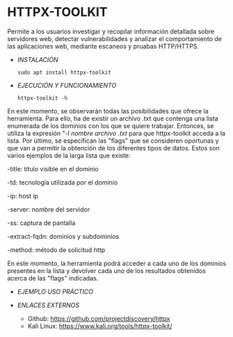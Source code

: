 # **HTTPX-TOOLKIT**

Permite a los usuarios investigar y recopilar información detallada sobre servidores web, detectar vulnerabilidades y analizar el comportamiento de las aplicaciones web, mediante escaneos y pruabas HTTP/HTTPS.

- *INSTALACIÓN*

      sudo apt install httpx-toolkit

- *EJECUCIÓN Y FUNCIONAMIENTO*

      httpx-toolkit -h
En este momento, se observarán todas las posibilidades que ofrece la herramienta. Para ello, ha de existir un archivo .txt que contenga una lista enumerada de los dominios con los que se quiere trabajar. 
Entonces, se utiliza la expresión "-l *nombre archivo .txt* para que httpx-toolkit acceda a la lista.
Por último, se especifican las "flags" que se consideren oportunas y que van a permitir la obtención de los diferentes tipos de datos. Estos son varios ejemplos de la larga lista que existe:

-title: título visible en el dominio

-td: tecnología utilizada por el dominio

-ip: host ip

-server: nombre del servidor

-ss: captura de pantalla

-extract-fqdn: dominios y subdominios

-method: método de solicitud http

En este momento, la herramienta podrá acceder a cada uno de los dominios presentes en la lista y devolver cada uno de los resultados obtenidos acerca de las "flags" indicadas.

 
- *EJEMPLO USO PRÁCTICO*



- *ENLACES EXTERNOS*

  - Github: https://github.com/projectdiscovery/httpx
  - Kali Linux: https://www.kali.org/tools/httpx-toolkit/
